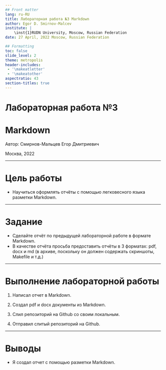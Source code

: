 ```yaml
---
## Front matter
lang: ru-RU
title: Лабораторная работа №3 Markdown
author: Egor D. Smirnov-Malcev
institute: |
	\inst{1}RUDN University, Moscow, Russian Federation
date: 27 April, 2022 Moscow, Russian Federation

## Formatting
toc: false
slide_level: 2
theme: metropolis
header-includes: 
 - '\makeatletter'
 - '\makeatother'
aspectratio: 43
section-titles: true
---
```


# Лабораторная работа №3
# Markdown

Автор: Смирнов-Мальцев Егор Дмитриевич

Москва, 2022

---

# Цель работы

* Научиться оформлять отчёты с помощью легковесного языка разметки Markdown.

---

# Задание

* Сделайте отчёт по предыдущей лабораторной работе в формате Markdown.
* В качестве отчёта просьба предоставить отчёты в 3 форматах: pdf, docx и md (в архиве, поскольку он должен содержать скриншоты, Makefile и т.д.)

---

# Выполнение лабораторной работы

1. Написал отчет в Markdown.

2. Создал pdf и docx документы из Markdown.

3. Слил репозиторий на Github со своим локальным.

4. Отправил слитый репозиторий на Github.

---

# Выводы

* Я создал отчет с помощью разметки Markdown.
